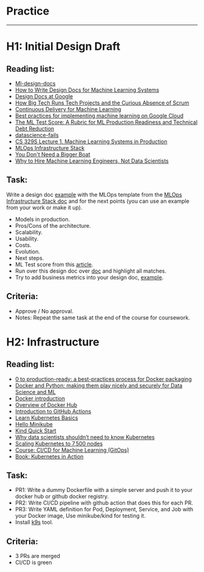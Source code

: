 # Practice 

*** 


# H1: Initial Design Draft

## Reading list: 

- [Ml-design-docs](https://github.com/eugeneyan/ml-design-docs)
- [How to Write Design Docs for Machine Learning Systems](https://eugeneyan.com/writing/ml-design-docs/)
- [Design Docs at Google](https://www.industrialempathy.com/posts/design-docs-at-google/)
- [How Big Tech Runs Tech Projects and the Curious Absence of Scrum](https://newsletter.pragmaticengineer.com/p/project-management-in-tech)
- [Continuous Delivery for Machine Learning](https://martinfowler.com/articles/cd4ml.html)
- [Best practices for implementing machine learning on Google Cloud](https://cloud.google.com/architecture/ml-on-gcp-best-practices)
- [The ML Test Score: A Rubric for ML Production Readiness and Technical Debt Reduction](https://storage.googleapis.com/pub-tools-public-publication-data/pdf/aad9f93b86b7addfea4c419b9100c6cdd26cacea.pdf)
- [datascience-fails](https://github.com/xLaszlo/datascience-fails)
- [CS 329S Lecture 1. Machine Learning Systems in Production](https://docs.google.com/document/d/1C3dlLmFdYHJmACVkz99lSTUPF4XQbWb_Ah7mPE12Igo/edit#)
- [MLOps Infrastructure Stack](https://ml-ops.org/content/state-of-mlops)
- [You Don't Need a Bigger Boat](https://github.com/jacopotagliabue/you-dont-need-a-bigger-boat)
- [Why to Hire Machine Learning Engineers, Not Data Scientists](https://www.datarevenue.com/en-blog/hiring-machine-learning-engineers-instead-of-data-scientists)

## Task:

Write a design doc [example](https://docs.google.com/document/d/14YBYKgk-uSfjfwpKFlp_omgUq5hwMVazy_M965s_1KA/edit#heading=h.7nki9mck5t64) with the MLOps template from the [MLOps Infrastructure Stack doc](https://ml-ops.org/content/state-of-mlops) and for the next points (you can use an example from your work or make it up).
- Models in production.
- Pros/Cons of the architecture. 
- Scalability.
- Usability.
- Costs.
- Evolution.
- Next steps.
- ML Test score from this [article](https://storage.googleapis.com/pub-tools-public-publication-data/pdf/aad9f93b86b7addfea4c419b9100c6cdd26cacea.pdf).
- Run over this design doc over [doc](https://github.com/xLaszlo/datascience-fails) and highlight all matches.
- Try to add business metrics into your design doc, [example](https://c3.ai/customers/ai-for-aircraft-readiness/).

## Criteria: 

- Approve / No approval.
- Notes: Repeat the same task at the end of the course for coursework.


# H2: Infrastructure

## Reading list:

- [0 to production-ready: a best-practices process for Docker packaging](https://www.youtube.com/watch?v=EC0CSevbt9k)
- [Docker and Python: making them play nicely and securely for Data Science and ML](https://www.youtube.com/watch?v=Jq68axbKIbg)
- [Docker introduction](https://docker-curriculum.com/)
- [Overview of Docker Hub](https://docs.docker.com/docker-hub/)
- [Introduction to GitHub Actions](https://docs.docker.com/build/ci/github-actions/)
- [Learn Kubernetes Basics](https://kubernetes.io/docs/tutorials/kubernetes-basics/)
- [Hello Minikube](https://kubernetes.io/docs/tutorials/hello-minikube/)
- [Kind Quick Start](https://kind.sigs.k8s.io/docs/user/quick-start/)
- [Why data scientists shouldn’t need to know Kubernetes](https://huyenchip.com/2021/09/13/data-science-infrastructure.html)
- [Scaling Kubernetes to 7,500 nodes](https://openai.com/research/scaling-kubernetes-to-7500-nodes)
- [Course: CI/CD for Machine Learning (GitOps)](https://www.wandb.courses/courses/ci-cd-for-machine-learning)
- [Book: Kubernetes in Action](https://www.manning.com/books/kubernetes-in-action)

## Task:

- PR1: Write a dummy Dockerfile with a simple server and push it to your docker hub or github docker registry.
- PR2: Write CI/CD pipeline with github action that does this for each PR.
- PR3: Write YAML definition for Pod, Deployment, Service, and Job with your Docker image, Use minikube/kind for testing it.
- Install [k9s](https://k9scli.io/) tool.

## Criteria:

- 3 PRs are merged 
- CI/CD is green 
